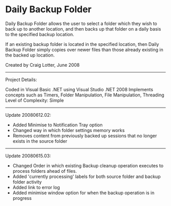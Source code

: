 Daily Backup Folder
===================

Daily Backup Folder allows the user to select a folder which they wish to back up to another location, and then backs up that folder on a daily basis to the specified backup location.

If an existing backup folder is located in the specified location, then Daily Backup Folder simply copies over newer files than those already existing in the backed up location.

Created by Craig Lotter, June 2008

*********************************

Project Details:

Coded in Visual Basic .NET using Visual Studio .NET 2008
Implements concepts such as Timers, Folder Manipulation, File Manipulation, Threading
Level of Complexity: Simple

*********************************

Update 20080612.02:

- Added Minimise to Notification Tray option
- Changed way in which folder settings memory works
- Removes content from previously backed up sessions that no longer exists in the source folder

*********************************

Update 20080615.03:

- Changed Order in which existing Backup cleanup operation executes to process folders ahead of files.
- Added 'currently processing' labels for both source folder and backup folder activity
- Added link to error log
- Added minimise window option for when the backup operation is in progress

